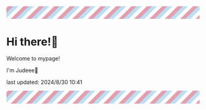 <!-- Header image -->
<img src="./pokemon/pokemon_41.png" width="1000">

# Hi there!👋

Welcome to mypage!

I'm Judeee🐷

last updated: 2024/8/30 10:41

<!-- Footer image -->
<img src="./pokemon/pokemon_41.png" width="1000">
